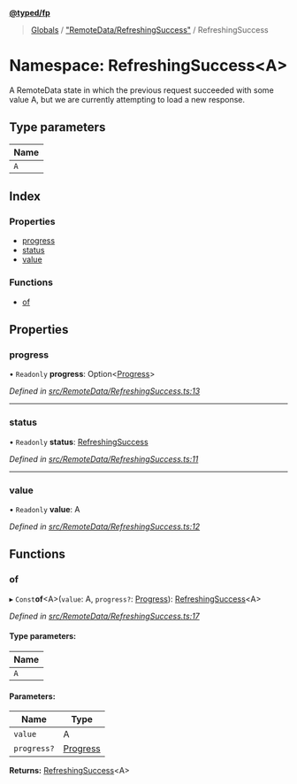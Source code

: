 **[@typed/fp](../README.md)**

> [Globals](../globals.md) / ["RemoteData/RefreshingSuccess"](_remotedata_refreshingsuccess_.md) / RefreshingSuccess

# Namespace: RefreshingSuccess\<A>

A RemoteData state in which the previous request succeeded with some value A,
but we are currently attempting to load a new response.

## Type parameters

Name |
------ |
`A` |

## Index

### Properties

* [progress](_remotedata_refreshingsuccess_.refreshingsuccess.md#progress)
* [status](_remotedata_refreshingsuccess_.refreshingsuccess.md#status)
* [value](_remotedata_refreshingsuccess_.refreshingsuccess.md#value)

### Functions

* [of](_remotedata_refreshingsuccess_.refreshingsuccess.md#of)

## Properties

### progress

• `Readonly` **progress**: Option\<[Progress](../interfaces/_remotedata_progress_.progress.md)>

*Defined in [src/RemoteData/RefreshingSuccess.ts:13](https://github.com/TylorS/typed-fp/blob/8639976/src/RemoteData/RefreshingSuccess.ts#L13)*

___

### status

• `Readonly` **status**: [RefreshingSuccess](../enums/_remotedata_enums_.remotedatastatus.md#refreshingsuccess)

*Defined in [src/RemoteData/RefreshingSuccess.ts:11](https://github.com/TylorS/typed-fp/blob/8639976/src/RemoteData/RefreshingSuccess.ts#L11)*

___

### value

• `Readonly` **value**: A

*Defined in [src/RemoteData/RefreshingSuccess.ts:12](https://github.com/TylorS/typed-fp/blob/8639976/src/RemoteData/RefreshingSuccess.ts#L12)*

## Functions

### of

▸ `Const`**of**\<A>(`value`: A, `progress?`: [Progress](../interfaces/_remotedata_progress_.progress.md)): [RefreshingSuccess](_remotedata_refreshingsuccess_.refreshingsuccess.md)\<A>

*Defined in [src/RemoteData/RefreshingSuccess.ts:17](https://github.com/TylorS/typed-fp/blob/8639976/src/RemoteData/RefreshingSuccess.ts#L17)*

#### Type parameters:

Name |
------ |
`A` |

#### Parameters:

Name | Type |
------ | ------ |
`value` | A |
`progress?` | [Progress](../interfaces/_remotedata_progress_.progress.md) |

**Returns:** [RefreshingSuccess](_remotedata_refreshingsuccess_.refreshingsuccess.md)\<A>
